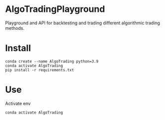 # AlgoTradingPlayground
Playground and API for backtesting and trading different algorithmic trading methods. 

# Install

```
conda create --name AlgoTrading python=3.9
conda activate AlgoTrading
pip install -r requirements.txt
```

# Use 

Activate env
```
conda activate AlgoTrading
```
